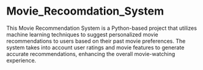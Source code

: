 # Movie_Recoomdation_System
This Movie Recommendation System is a Python-based project that utilizes machine learning techniques to suggest personalized movie recommendations to users based on their past movie preferences. The system takes into account user ratings and movie features to generate accurate recommendations, enhancing the overall movie-watching experience.
